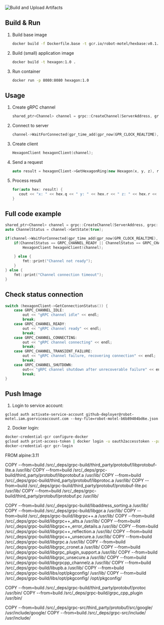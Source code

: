 ![Build and Upload Artifacts](https://github.com/3vilM33pl3/hexgrpc/workflows/Build%20and%20Upload%20Artifacts/badge.svg)
## Build & Run
1. Build base image
    ```bash
    docker build -f Dockerfile.base -t gcr.io/robot-motel/hexbase:v0.1.0 .
   ```

2. Build (small) application image
    ```bash
    docker build -t hexagon:1.0 .
   ```

3. Run container
   ```bash
   docker run -p 8080:8080 hexagon:1.0
   ```

## Usage

1. Create gRPC channel
    ```c++
    shared_ptr<Channel> channel = grpc::CreateChannel(ServerAddress, grpc::InsecureChannelCredentials());
    ```
2. Connect to server
    ```c++
    channel->WaitForConnected(gpr_time_add(gpr_now(GPR_CLOCK_REALTIME), gpr_time_from_seconds(10, GPR_TIMESPAN))))
    ```
3. Create client
    ```c++
    HexagonClient hexagonClient(channel);
    ```
4.  Send a request
    ```c++
    auto result = hexagonClient->GetHexagonRing(new Hexagon(x, y, z), r);
    ```
5. Process result
    ```c++
    for(auto hex: result) {
       cout << "x: " << hex.q << " y: " << hex.r << " z: " << hex.r << endl;
    }    
    ```

## Full code example
```c++
shared_ptr<Channel> channel = grpc::CreateChannel(ServerAddress, grpc::InsecureChannelCredentials());
auto ChannelStatus = channel->GetState(true);

if(channel->WaitForConnected(gpr_time_add(gpr_now(GPR_CLOCK_REALTIME), gpr_time_from_seconds(10, GPR_TIMESPAN)))) {
    if(ChannelStatus == GRPC_CHANNEL_READY || ChannelStatus == GRPC_CHANNEL_IDLE) {
        HexagonClient hexagonClient(channel);
        
    } else {
        fmt::print("Channel not ready");
    }
} else {
    fmt::print("Channel connection timeout");
}
```

## Check status connection
```c++
switch (hexagonClient->GetConnectionStatus()) {
    case GRPC_CHANNEL_IDLE:
        out << "gRPC channel idle" << endl;
        break;
    case GRPC_CHANNEL_READY:
        out << "gRPC channel ready" << endl;
        break;
    case GRPC_CHANNEL_CONNECTING:
        out << "gRPC channel connecting" << endl;
        break;
    case GRPC_CHANNEL_TRANSIENT_FAILURE:
        out << "gRPC channel failure, recovering connection" << endl;
        break;
    case GRPC_CHANNEL_SHUTDOWN:
        out<< "gRPC channel shutdown after unrecoverable failure" << endl;
        break;
}
```
## Push Image
1. Login to service account:
```
gcloud auth activate-service-account github-deployer@robot-motel.iam.gserviceaccount.com --key-file=robot-motel-b6b89404bd6e.json
```

2. Docker login:
```bash
docker-credential-gcr configure-docker
gcloud auth print-access-token | docker login -u oauth2accesstoken --password-stdin https://gcr.io
docker-credential-gcr gcr-login
```



FROM alpine:3.11

COPY --from=build /src/_deps/grpc-build/third_party/protobuf/libprotobuf-lite.a /usr/lib/
COPY --from=build /src/_deps/grpc-build/third_party/protobuf/libprotobuf.a /usr/lib/
COPY --from=build /src/_deps/grpc-build/third_party/protobuf/libprotoc.a /usr/lib/
COPY --from=build /src/_deps/grpc-build/third_party/protobuf/protobuf-lite.pc /usr/lib/
COPY --from=build /src/_deps/grpc-build/third_party/protobuf/protobuf.pc /usr/lib/

COPY --from=build /src/_deps/grpc-build/libaddress_sorting.a /usr/lib/
COPY --from=build /src/_deps/grpc-build/libgpr.a /usr/lib/
COPY --from=build /src/_deps/grpc-build/libgrpc++.a /usr/lib/
COPY --from=build /src/_deps/grpc-build/libgrpc++_alts.a /usr/lib/
COPY --from=build /src/_deps/grpc-build/libgrpc++_error_details.a /usr/lib/
COPY --from=build /src/_deps/grpc-build/libgrpc++_reflection.a /usr/lib/
COPY --from=build /src/_deps/grpc-build/libgrpc++_unsecure.a /usr/lib/
COPY --from=build /src/_deps/grpc-build/libgrpc.a /usr/lib/
COPY --from=build /src/_deps/grpc-build/libgrpc_cronet.a /usr/lib/
COPY --from=build /src/_deps/grpc-build/libgrpc_plugin_support.a /usr/lib/
COPY --from=build /src/_deps/grpc-build/libgrpc_unsecure.a /usr/lib/
COPY --from=build /src/_deps/grpc-build/libgrpcpp_channelz.a /usr/lib/
COPY --from=build /src/_deps/grpc-build/libupb.a /usr/lib/
COPY --from=build /src/_deps/grpc-build/libs/opt/pkgconfig/ /usr/lib/
COPY --from=build /src/_deps/grpc-build/libs/opt/pkgconfig/ /opt/pkgconfig/

COPY --from=build /src/_deps/grpc-build/third_party/protobuf/protoc /usr/bin/
COPY --from=build /src/_deps/grpc-build/grpc_cpp_plugin /usr/bin/

COPY --from=build /src/_deps/grpc-src/third_party/protobuf/src/google/ /usr/include/google/
COPY --from=build /src/_deps/grpc-src/include/ /usr/include/


